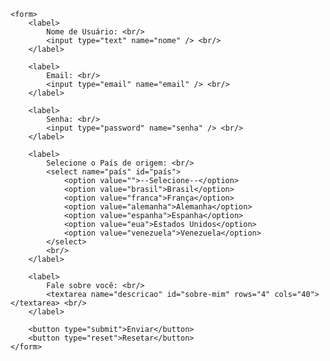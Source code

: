 <!DOCTYPE html>
<html lang="pt-BR">
<head>
    <meta charset="UTF-8">
    <meta name="viewport" content="width=device-width, initial-scale=1.0">
    <title>Formulário</title>
</head>
<body>

    <form>
        <label>
            Nome de Usuário: <br/>
            <input type="text" name="nome" /> <br/>
        </label>

        <label>
            Email: <br/>
            <input type="email" name="email" /> <br/>
        </label>

        <label>
            Senha: <br/>
            <input type="password" name="senha" /> <br/>
        </label>

        <label>
            Selecione o País de origem: <br/>
            <select name="país" id="país">
                <option value="">--Selecione--</option>
                <option value="brasil">Brasil</option>
                <option value="franca">França</option>
                <option value="alemanha">Alemanha</option>
                <option value="espanha">Espanha</option>
                <option value="eua">Estados Unidos</option>
                <option value="venezuela">Venezuela</option>
            </select>
            <br/>
        </label>

        <label>
            Fale sobre você: <br/>
            <textarea name="descricao" id="sobre-mim" rows="4" cols="40"></textarea> <br/>
        </label>

        <button type="submit">Enviar</button>
        <button type="reset">Resetar</button>
    </form>

</body>
</html>
